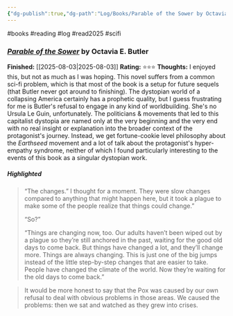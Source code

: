 ```yaml
---
{"dg-publish":true,"dg-path":"Log/Books/Parable of the Sower by Octavia Butler.md","permalink":"/log/books/parable-of-the-sower-by-octavia-butler/","noteIcon":"1"}
---
```


#books #reading #log #read2025 #scifi 
### [*Parable of the Sower*](https://library.brads.house/index.php?page=13&id=828#cover) by Octavia E. Butler
**Finished:** [[2025-08-03\|2025-08-03]]
**Rating:** ⭐⭐⭐
**Thoughts:** I enjoyed this, but not as much as I was hoping. This novel suffers from a common sci-fi problem, which is that most of the book is a setup for future sequels (that Butler never got around to finishing). The dystopian world of a collapsing America certainly has a prophetic quality, but I guess frustrating for me is Butler's refusal to engage in any kind of worldbuilding. She's no Ursula Le Guin, unfortunately. The politicians & movements that led to this capitalist dystopia are named only at the very beginning and the very end with no real insight or explanation into the broader context of the protagonist's journey. Instead, we get fortune-cookie level philosophy about the *Earthseed* movement and a lot of talk about the protagonist's hyper-empathy syndrome, neither of which I found particularly interesting to the events of this book as a singular dystopian work.
##### Highlighted 

> “The changes.” I thought for a moment. They were slow changes compared to anything that might happen here, but it took a plague to make some of the people realize that things could change.”
> 
> “So?”
> 
> “Things are changing now, too. Our adults haven’t been wiped out by a plague so they’re still anchored in the past, waiting for the good old days to come back. But things have changed a lot, and they’ll change more. Things are always changing. This is just one of the big jumps instead of the little step-by-step changes that are easier to take. People have changed the climate of the world. Now they’re waiting for the old days to come back.”


> It would be more honest to say that the Pox was caused by our own refusal to deal with obvious problems in those areas. We caused the problems: then we sat and watched as they grew into crises. 
